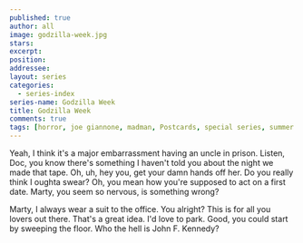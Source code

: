 ```yaml
---
published: true
author: all
image: godzilla-week.jpg
stars: 
excerpt: 
position: 
addressee: 
layout: series
categories:
  - series-index
series-name: Godzilla Week
title: Godzilla Week
comments: true
tags: [horror, joe giannone, madman, Postcards, special series, summer camp, Summer Camp]
---
```

Yeah, I think it's a major embarrassment having an uncle in prison. Listen, Doc, you know there's something I haven't told you about the night we made that tape. Oh, uh, hey you, get your damn hands off her. Do you really think I oughta swear? Oh, you mean how you're supposed to act on a first date. Marty, you seem so nervous, is something wrong?

Marty, I always wear a suit to the office. You alright? This is for all you lovers out there. That's a great idea. I'd love to park. Good, you could start by sweeping the floor. Who the hell is John F. Kennedy?